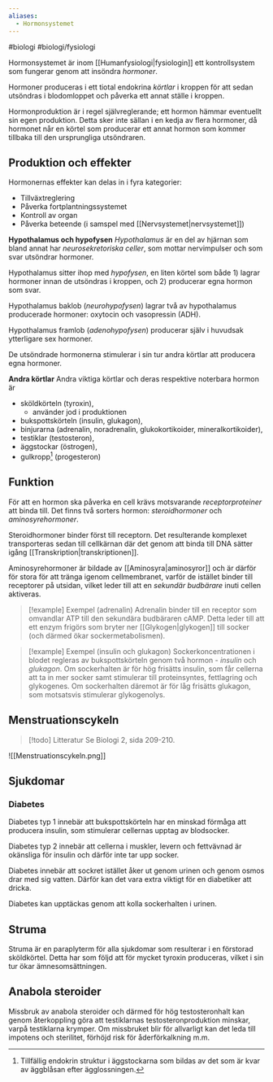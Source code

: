```yaml
---
aliases:
  - Hormonsystemet
---
```

#biologi #biologi/fysiologi 

Hormonsystemet är inom [[Humanfysiologi|fysiologin]] ett kontrollsystem som fungerar genom att insöndra *hormoner*.

Hormoner produceras i ett tiotal endokrina *körtlar* i kroppen för att sedan utsöndras i blodomloppet och påverka ett annat ställe i kroppen.

Hormonproduktion är i regel självreglerande; ett hormon hämmar eventuellt sin egen produktion. Detta sker inte sällan i en kedja av flera hormoner, då hormonet når en körtel som producerar ett annat hormon som kommer tillbaka till den ursprungliga utsöndraren.
## Produktion och effekter
Hormonernas effekter kan delas in i fyra kategorier:
- Tillväxtreglering
- Påverka fortplantningssystemet
- Kontroll av organ
- Påverka beteende (i samspel med [[Nervsystemet|nervsystemet]])

**Hypothalamus och hypofysen**
*Hypothalamus* är en del av hjärnan som bland annat har *neurosekretoriska celler*, som mottar nervimpulser och som svar utsöndrar hormoner.

Hypothalamus sitter ihop med *hypofysen*, en liten körtel som både 1) lagrar hormoner innan de utsöndras i kroppen, och 2) producerar egna hormon som svar.

Hypothalamus baklob (*neurohypofysen*) lagrar två av hypothalamus producerade hormoner: oxytocin och vasopressin (ADH). 

Hypothalamus framlob (*adenohypofysen*) producerar själv i huvudsak ytterligare sex hormoner.

De utsöndrade hormonerna stimulerar i sin tur andra körtlar att producera egna hormoner.

**Andra körtlar**
Andra viktiga körtlar och deras respektive noterbara hormon är
- sköldkörteln (tyroxin),
	- använder jod i produktionen
- bukspottskörteln (insulin, glukagon),
- binjurarna (adrenalin, noradrenalin, glukokortikoider, mineralkortikoider),
- testiklar (testosteron),
- äggstockar (östrogen),
- gulkropp[^1] (progesteron)

[^1]: Tillfällig endokrin struktur i äggstockarna som bildas av det som är kvar av äggblåsan efter ägglossningen.
## Funktion
För att en hormon ska påverka en cell krävs motsvarande *receptorproteiner* att binda till. Det finns två sorters hormon: *steroidhormoner* och *aminosyrehormoner*.

Steroidhormoner binder först till receptorn. Det resulterande komplexet transporteras sedan till cellkärnan där det genom att binda till DNA sätter igång [[Transkription|transkriptionen]].

Aminosyrehormoner är bildade av [[Aminosyra|aminosyror]] och är därför för stora för att tränga igenom cellmembranet, varför de istället binder till receptorer på utsidan, vilket leder till att en *sekundär budbärare* inuti cellen aktiveras.

> [!example] Exempel (adrenalin)
> Adrenalin binder till en receptor som omvandlar ATP till den sekundära budbäraren cAMP. Detta leder till att ett enzym frigörs som bryter ner [[Glykogen|glykogen]] till socker (och därmed ökar sockermetabolismen). 

> [!example] Exempel (insulin och glukagon)
> Sockerkoncentrationen i blodet regleras av bukspottskörteln genom två hormon - *insulin* och *glukagon*. Om sockerhalten är för hög frisätts insulin, som får cellerna att ta in mer socker samt stimulerar till proteinsyntes, fettlagring och glykogenes. Om sockerhalten däremot är för låg frisätts glukagon, som motsatsvis stimulerar glykogenolys.
## Menstruationscykeln
> [!todo] Litteratur
> Se Biologi 2, sida 209-210.

![[Menstruationscykeln.png]]
## Sjukdomar
### Diabetes
Diabetes typ 1 innebär att bukspottskörteln har en minskad förmåga att producera insulin, som stimulerar cellernas upptag av blodsocker.

Diabetes typ 2 innebär att cellerna i muskler, levern och fettvävnad är okänsliga för insulin och därför inte tar upp socker.

Diabetes innebär att sockret istället åker ut genom urinen och genom osmos drar med sig vatten. Därför kan det vara extra viktigt för en diabetiker att dricka.

Diabetes kan upptäckas genom att kolla sockerhalten i urinen.
## Struma
Struma är en paraplyterm för alla sjukdomar som resulterar i en förstorad sköldkörtel. Detta har som följd att för mycket tyroxin produceras, vilket i sin tur ökar ämnesomsättningen.
## Anabola steroider
Missbruk av anabola steroider och därmed för hög testosteronhalt kan genom återkoppling göra att testiklarnas testosteronproduktion minskar, varpå testiklarna krymper. Om missbruket blir för allvarligt kan det leda till impotens och sterilitet, förhöjd risk för åderförkalkning m.m.
